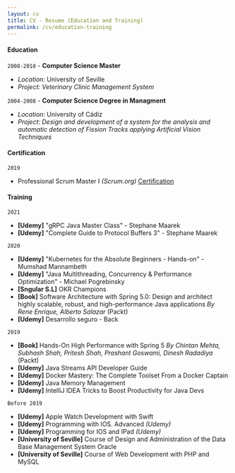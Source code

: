 ```yaml
---
layout: cv
title: CV - Resume (Education and Training)
permalink: /cv/education-training
---
```


#### Education

`2008-2010` - __Computer Science Master__
* *Location:* University of Seville
* *Project:* *Veterinary Clinic Management System*

`2004-2008` - __Computer Science Degree in Managment__
* *Location:* University of Cádiz
* *Project:* *Design and development of a system for the analysis and automatic detection of Fission Tracks applying Artificial Vision Techniques*


#### Certification

`2019` 
* Professional Scrum Master I *(Scrum.org)* [Certification](https://www.scrum.org/certificates/472284)


#### Training

`2021`
* **[Udemy]** "gRPC Java Master Class" - Stephane Maarek
* **[Udemy]** "Complete Guide to Protocol Buffers 3" - Stephane Maarek

`2020`
* **[Udemy]** "Kubernetes for the Absolute Beginners - Hands-on" - Mumshad Mannambeth
* **[Udemy]** "Java Multithreading, Concurrency & Performance Optimization" - Michael Pogrebinsky
* **[Sngular S.L]** OKR Champions
* **[Book]** Software Architecture with Spring 5.0: Design and architect highly scalable, robust, and high-performance Java applications *By Rene Enrique, Alberto Salazar* (Packt)
* **[Udemy]** Desarrollo seguro - Back

`2019`
* **[Book]** Hands-On High Performance with Spring 5 *By Chintan Mehta, Subhash Shah, Pritesh Shah, Prashant Goswami, Dinesh Radadiya* (Packt)
* **[Udemy]** Java Streams API Developer Guide
* **[Udemy]** Docker Mastery: The Complete Toolset From a Docker Captain
* **[Udemy]** Java Memory Management
* **[Udemy]** IntelliJ IDEA Tricks to Boost Productivity for Java Devs

`Before 2019`
* **[Udemy]** Apple Watch Development with Swift
* **[Udemy]** Programming with IOS. Advanced *(Udemy)*
* **[Udemy]** Programming for IOS and IPad *(Udemy)*
* **[University of Seville]** Course of Design and Administration of the Data Base Management System Oracle
* **[University of Seville]** Course of Web Development with PHP and MySQL

